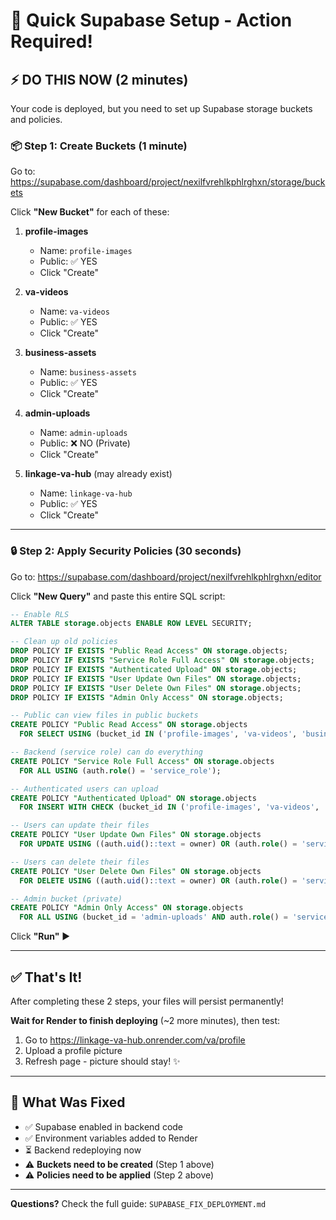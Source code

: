 # 🚀 Quick Supabase Setup - Action Required!

## ⚡ DO THIS NOW (2 minutes)

Your code is deployed, but you need to set up Supabase storage buckets and policies.

### 📦 Step 1: Create Buckets (1 minute)

Go to: https://supabase.com/dashboard/project/nexilfvrehlkphlrghxn/storage/buckets

Click **"New Bucket"** for each of these:

1. **profile-images**
   - Name: `profile-images`
   - Public: ✅ YES
   - Click "Create"

2. **va-videos**
   - Name: `va-videos`  
   - Public: ✅ YES
   - Click "Create"

3. **business-assets**
   - Name: `business-assets`
   - Public: ✅ YES
   - Click "Create"

4. **admin-uploads**
   - Name: `admin-uploads`
   - Public: ❌ NO (Private)
   - Click "Create"

5. **linkage-va-hub** (may already exist)
   - Name: `linkage-va-hub`
   - Public: ✅ YES
   - Click "Create"

---

### 🔒 Step 2: Apply Security Policies (30 seconds)

Go to: https://supabase.com/dashboard/project/nexilfvrehlkphlrghxn/editor

Click **"New Query"** and paste this entire SQL script:

```sql
-- Enable RLS
ALTER TABLE storage.objects ENABLE ROW LEVEL SECURITY;

-- Clean up old policies
DROP POLICY IF EXISTS "Public Read Access" ON storage.objects;
DROP POLICY IF EXISTS "Service Role Full Access" ON storage.objects;
DROP POLICY IF EXISTS "Authenticated Upload" ON storage.objects;
DROP POLICY IF EXISTS "User Update Own Files" ON storage.objects;
DROP POLICY IF EXISTS "User Delete Own Files" ON storage.objects;
DROP POLICY IF EXISTS "Admin Only Access" ON storage.objects;

-- Public can view files in public buckets
CREATE POLICY "Public Read Access" ON storage.objects
  FOR SELECT USING (bucket_id IN ('profile-images', 'va-videos', 'business-assets', 'linkage-va-hub'));

-- Backend (service role) can do everything
CREATE POLICY "Service Role Full Access" ON storage.objects
  FOR ALL USING (auth.role() = 'service_role');

-- Authenticated users can upload
CREATE POLICY "Authenticated Upload" ON storage.objects
  FOR INSERT WITH CHECK (bucket_id IN ('profile-images', 'va-videos', 'business-assets', 'linkage-va-hub'));

-- Users can update their files
CREATE POLICY "User Update Own Files" ON storage.objects
  FOR UPDATE USING ((auth.uid()::text = owner) OR (auth.role() = 'service_role'));

-- Users can delete their files  
CREATE POLICY "User Delete Own Files" ON storage.objects
  FOR DELETE USING ((auth.uid()::text = owner) OR (auth.role() = 'service_role'));

-- Admin bucket (private)
CREATE POLICY "Admin Only Access" ON storage.objects
  FOR ALL USING (bucket_id = 'admin-uploads' AND auth.role() = 'service_role');
```

Click **"Run"** ▶️

---

## ✅ That's It!

After completing these 2 steps, your files will persist permanently!

**Wait for Render to finish deploying** (~2 more minutes), then test:

1. Go to https://linkage-va-hub.onrender.com/va/profile
2. Upload a profile picture
3. Refresh page - picture should stay! ✨

---

## 🎯 What Was Fixed

- ✅ Supabase enabled in backend code
- ✅ Environment variables added to Render
- ⏳ Backend redeploying now
- ⚠️ **Buckets need to be created** (Step 1 above)
- ⚠️ **Policies need to be applied** (Step 2 above)

---

**Questions?** Check the full guide: `SUPABASE_FIX_DEPLOYMENT.md`

